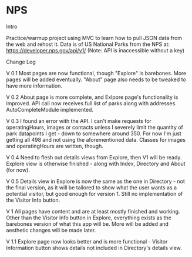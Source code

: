 # NPS

Intro

Practice/warmup project using MVC to learn how to pull JSON data from the web and rehost it.
Data is of US National Parks from the NPS at: https://developer.nps.gov/api/v1/
(Note: API is inaccessible without a key)


Change Log

V 0.1
Most pages are now functional, though "Explore" is barebones. More pages will be added eventually. "About" page also needs to be tweaked to have more information.

V 0.2
About page is more complete, and Exlpore page's functionality is improved. API call now receives full list of parks along with addresses. AutoCompleteModule implemented.

V 0.3
I found an error with the API. I can't make requests for operatingHours, images or contacts unless I severely limit the quantity of park datapoints I get - down to somewhere around 350. For now I'm just getting all 498 and not using the aforementioned data. Classes for images and operatingHours are written, though.

V 0.4
Need to flesh out details views from Explore, then V1 will be ready. Explore view is otherwise finished - along with Index, Directory and About (for now).

V 0.5
Details view in Explore is now the same as the one in Directory - not the final version, as it will be tailored to show what the user wants as a potential visitor, but good enough for version 1. Still no implementation of the Visitor Info button.

V 1
All pages have content and are at least mostly finished and working. Other than the Visitor Info button in Explore, everything exists as the barebones version of what this app will be. More will be added and aesthetic changes will be made later.

V 1.1
Explore page now looks better and is more functional - Visitor Information button shows details not included in Directory's details view.
